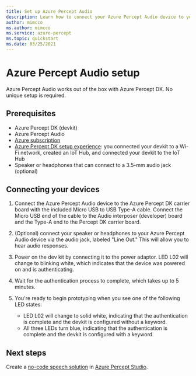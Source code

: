 ```yaml
---
title: Set up Azure Percept Audio
description: Learn how to connect your Azure Percept Audio device to your Azure Percept DK
author: mimcco
ms.author: mimcco
ms.service: azure-percept
ms.topic: quickstart
ms.date: 03/25/2021
---
```


# Azure Percept Audio setup

Azure Percept Audio works out of the box with Azure Percept DK. No unique setup is required.

## Prerequisites

- Azure Percept DK (devkit)
- Azure Percept Audio
- [Azure subscription](https://azure.microsoft.com/free/)
- [Azure Percept DK setup experience](./quickstart-percept-dk-set-up.md): you connected your devkit to a Wi-Fi network, created an IoT Hub, and connected your devkit to the IoT Hub
- Speaker or headphones that can connect to a 3.5-mm audio jack (optional)

## Connecting your devices

1. Connect the Azure Percept Audio device to the Azure Percept DK carrier board with the included Micro USB to USB Type-A cable. Connect the Micro USB end of the cable to the Audio interposer (developer) board and the Type-A end to the Percept DK carrier board.

1. (Optional) connect your speaker or headphones to your Azure Percept Audio device via the audio jack, labeled "Line Out." This will allow you to hear audio responses.

1. Power on the dev kit by connecting it to the power adaptor. LED L02 will change to blinking white, which indicates that the device was powered on and is authenticating.

1. Wait for the authentication process to complete, which takes up to 5 minutes.

1. You're ready to begin prototyping when you see one of the following LED states:

    - LED L02 will change to solid white, indicating that the authentication is complete and the devkit is configured without a keyword.
    - All three LEDs turn blue, indicating that the authentication is complete and the devkit is configured with a keyword.

## Next steps

Create a [no-code speech solution](./tutorial-no-code-speech.md) in [Azure Percept Studio](https://go.microsoft.com/fwlink/?linkid=2135819).
